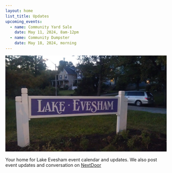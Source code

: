 ```yaml
---
layout: home
list_title: Updates
upcoming_events:
  - name: Community Yard Sale
    date: May 11, 2024, 8am-12pm
  - name: Community Dumpster
    date: May 18, 2024, morning
---
```


![Lake Evesham Neighborhood Sign](/img/sign.jpg)

Your home for Lake Evesham event calendar and updates. We also post event updates and conversation on [NextDoor](https://nextdoor.com)
